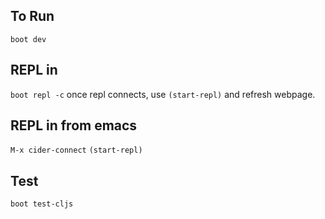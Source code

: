 ## To Run
`boot dev`
## REPL in
`boot repl -c`
once repl connects, use
`(start-repl)` 
and refresh webpage.

## REPL in from emacs
`M-x cider-connect`
`(start-repl)`

## Test
`boot test-cljs`
